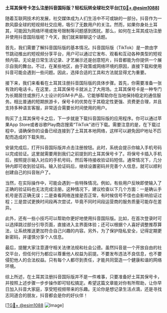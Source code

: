 **土耳其保号卡怎么注册抖音国际版？轻松玩转全球社交平台[[TG💪+ @esim1088](https://t.me/s/esim1088)]**

随着互联网技术的发展，社交媒体成为人们生活中不可或缺的一部分。抖音作为一款风靡全球的短视频社交应用，吸引了无数用户的关注。然而，如果你身处土耳其，可能因为网络环境或账号限制等问题感到困扰。那么，如何在土耳其成功注册并使用抖音国际版呢？今天，我们就来聊聊这个话题。

首先，我们需要了解抖音国际版的基本情况。抖音国际版（TikTok）是一款由字节跳动推出的短视频分享平台，用户可以通过它发布、观看和互动各种类型的短视频内容。无论是日常生活记录、才艺展示还是创意短片，抖音都能为你提供一个展示自我的舞台。不过，在某些地区，由于政策或网络环境的原因，直接下载和使用抖音可能会遇到一些问题。因此，选择合适的工具和方法就显得尤为重要。

接下来，我们来看看在土耳其注册抖音国际版的具体步骤。首先，你需要准备一张有效的电话卡。在这里，土耳其保号卡就派上了大用场。土耳其保号卡是一种专门为长期居住或旅行人士设计的SIM卡产品，它能够帮助你在当地保持稳定的通信服务。相比普通的短期旅游卡，保号卡的优势在于其稳定性更强、资费更合理，并且支持多种语言客服，非常适合需要长时间使用的用户。

购买了土耳其保号卡之后，下一步就是下载抖音国际版的应用程序。你可以通过苹果App Store或者谷歌Play商店搜索“TikTok”进行下载。需要注意的是，在下载过程中，请确保你的设备已经连接到了土耳其本地网络，这样可以避免因IP地址不匹配而造成的下载失败。

安装完成后，打开抖音国际版并点击注册按钮。此时，系统会提示你输入手机号码以完成验证。这里就需要用到我们之前提到的土耳其保号卡了。将保号卡插入手机后，按照提示输入对应的手机号码，然后等待接收验证码短信。通常情况下，几分钟内即可收到验证码。输入验证码后，继续设置密码并完善个人信息，就可以顺利创建自己的抖音账户了。

当然，在实际操作中，可能会遇到一些特殊情况。例如，有些用户反映即使输入了正确的验证码也无法完成注册。这种情况下，建议检查以下几个方面：一是确认手机号是否正确无误；二是查看网络连接是否正常，有时候信号不佳也会影响验证过程；三是尝试更换时间段再次尝试，毕竟不同时间段运营商的服务质量可能存在差异。

此外，还有一些小技巧可以帮助你更好地使用抖音国际版。比如，在首次登录时可以选择跳过部分引导页面，直接进入主界面体验；还可以根据个人喜好调整推荐算法，让系统推送更加符合自己兴趣的内容。另外，为了保护隐私安全，记得定期更新密码，并谨慎分享个人信息。

最后，提醒大家注意遵守相关法律法规和社会公德。虽然抖音是一个开放自由的社交平台，但任何行为都应以尊重他人权益为前提。不要发布违法不良信息，也不要侵犯他人的合法权益。只有每个人都尽到责任，才能共同营造一个健康和谐的网络环境。

综上所述，在土耳其注册抖音国际版并不是一件难事，只要准备好土耳其保号卡，并按照上述步骤一步步操作即可轻松搞定。希望这篇文章能对你有所帮助，让你早日加入抖音大家庭，享受短视频带来的乐趣。无论你是想记录生活点滴，还是寻找志同道合的朋友，抖音都会是你的好伙伴！

[[TG💪+ @esim1088](https://t.me/s/esim1088) ![Image](https://i.postimg.cc/4NQfJmqS/Snipaste-2025-05-13-00-14-12.png)]